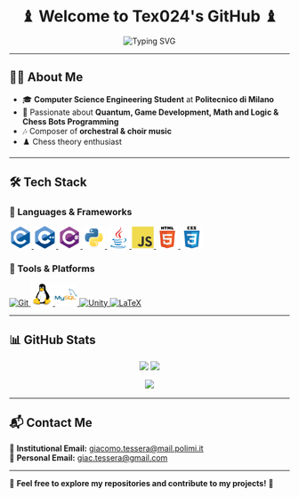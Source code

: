 <h1 align="center">♝ Welcome to Tex024's GitHub ♝</h1>

<p align="center">
  <img src="https://readme-typing-svg.herokuapp.com?font=Fira+Code&pause=1000&color=00A6FF&center=true&vCenter=true&width=500&lines=Computer+Science+Student;Quantum+Computing+Enthusiast;Game+Development;Chess+Bots" alt="Typing SVG">
</p>

---

## 🕵️‍♂ About Me
- 🎓 **Computer Science Engineering Student** at **Politecnico di Milano**  
- 💛 Passionate about **Quantum, Game Development, Math and Logic & Chess Bots Programming**  
- 🎶 Composer of **orchestral & choir music**  
- ♟️ Chess theory enthusiast

---

## 🛠️ Tech Stack  

### 🚀 Languages & Frameworks  
<p align="left">
  <a href="https://en.wikipedia.org/wiki/The_C_Programming_Language" target="_blank"> <img src="https://raw.githubusercontent.com/devicons/devicon/master/icons/c/c-original.svg" alt="C" width="40" height="40"/> </a>
  <a href="https://en.wikipedia.org/wiki/C%2B%2B" target="_blank"> <img src="https://raw.githubusercontent.com/devicons/devicon/master/icons/cplusplus/cplusplus-original.svg" alt="C++" width="40" height="40"/> </a>
  <a href="https://en.wikipedia.org/wiki/C_Sharp_(programming_language)" target="_blank"> <img src="https://raw.githubusercontent.com/devicons/devicon/master/icons/csharp/csharp-original.svg" alt="C#" width="40" height="40"/> </a>
  <a href="https://www.python.org/" target="_blank"> <img src="https://raw.githubusercontent.com/devicons/devicon/master/icons/python/python-original.svg" alt="Python" width="40" height="40"/> </a>
  <a href="https://www.java.com/" target="_blank"> <img src="https://raw.githubusercontent.com/devicons/devicon/master/icons/java/java-original.svg" alt="Java" width="40" height="40"/> </a>
  <a href="https://it.wikipedia.org/wiki/JavaScript" target="_blank"> <img src="https://raw.githubusercontent.com/devicons/devicon/master/icons/javascript/javascript-original.svg" alt="JavaScript" width="40" height="40"/> </a>
  <a href="https://it.wikipedia.org/wiki/HTML" target="_blank"> <img src="https://raw.githubusercontent.com/devicons/devicon/master/icons/html5/html5-original-wordmark.svg" alt="HTML" width="40" height="40"/> </a>
  <a href="https://it.wikipedia.org/wiki/CSS" target="_blank"> <img src="https://raw.githubusercontent.com/devicons/devicon/master/icons/css3/css3-original-wordmark.svg" alt="CSS" width="40" height="40"/> </a>
</p>

### 🔧 Tools & Platforms  
<p align="left">
  <a href="https://git-scm.com/" target="_blank"> <img src="https://www.vectorlogo.zone/logos/git-scm/git-scm-icon.svg" alt="Git" width="40" height="40"/> </a>
  <a href="https://www.linux.org/" target="_blank"> <img src="https://raw.githubusercontent.com/devicons/devicon/master/icons/linux/linux-original.svg" alt="Linux" width="40" height="40"/> </a>
  <a href="https://www.mysql.com/" target="_blank"> <img src="https://raw.githubusercontent.com/devicons/devicon/master/icons/mysql/mysql-original-wordmark.svg" alt="MySQL" width="40" height="40"/> </a>
  <a href="https://unity.com/" target="_blank"> <img src="https://www.vectorlogo.zone/logos/unity3d/unity3d-icon.svg" alt="Unity" width="40" height="40"/> </a>
  <a href="https://www.latex-project.org/" target="_blank"> <img src="https://upload.wikimedia.org/wikipedia/commons/9/92/LaTeX_logo.svg" alt="LaTeX" width="40" height="40"/> </a>
</p>

---

## 📊 GitHub Stats  
<p align="center">
  <img src="https://github-readme-stats.vercel.app/api?username=Tex024&show_icons=true&theme=tokyonight&hide_border=true&count_private=true" width="49%" />
  <img src="https://github-readme-streak-stats.herokuapp.com/?user=Tex024&theme=tokyonight&hide_border=true" width="49%" />
</p>

<p align="center">
  <img src="https://github-readme-stats.vercel.app/api/top-langs/?username=Tex024&layout=compact&theme=tokyonight&hide_border=true" width="49%" />
</p>

---

## 📬 Contact Me  
📧 **Institutional Email:** [giacomo.tessera@mail.polimi.it](mailto:giacomo.tessera@mail.polimi.it)  
📧 **Personal Email:** [giac.tessera@gmail.com](mailto:giac.tessera@gmail.com)  


---

🚀 **Feel free to explore my repositories and contribute to my projects!** 🚀  
